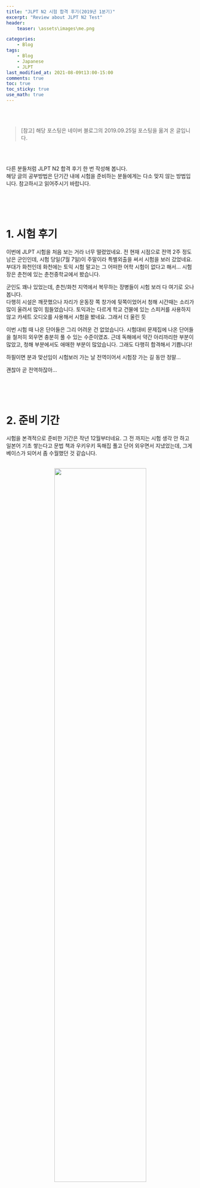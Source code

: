 ```yaml
---
title: "JLPT N2 시험 합격 후기(2019년 1분기)"
excerpt: "Review about JLPT N2 Test"
header: 
    teaser: \assets\images\me.png

categories: 
    - Blog
tags: 
    - Blog
    - Japanese
    - JLPT
last_modified_at: 2021-08-09t13:00-15:00
comments: true
toc: true
toc_sticky: true
use_math: true
---
```

<br/><br/>

>[참고] 해당 포스팅은 네이버 블로그의 2019.09.25일 포스팅을 옮겨 온 글입니다.

<br/><br/>

다른 분들처럼 JLPT N2 합격 후기 한 번 작성해 봅니다.  
해당 글의 공부방법은 단기간 내에 시험을 준비하는 분들에게는 다소 맞지 않는 방법입니다. 참고하시고 읽어주시기 바랍니다.  

<br/><br/><br/>  

# 1. 시험 후기
이번에 JLPT 시험을 처음 보는 거라 너무 떨렸었네요. 전 현재 시점으로 전역 2주 정도 남은 군인인데, 시험 당일(7월 7일)이 주말이라 특별외출을 써서 시험을 보러 갔었네요. 부대가 화천인데 화천에는 토익 시험 말고는 그 어떠한 어학 시험이 없다고 해서... 시험장은 춘천에 있는 춘천중학교에서 봤습니다.  

군인도 꽤나 있었는데, 춘천/화천 지역에서 복무하는 장병들이 시험 보러 다 여기로 오나 봅니다.  
다행히 시설은 깨끗했으나 자리가 운동장 쪽 창가에 뒷쪽이었어서 청해 시간때는 소리가 많이 울려서 많이 힘들었습니다. 토익과는 다르게 학교 건물에 있는 스피커를 사용하지 않고 카세트 오디오를 사용해서 시험을 봤네요. 그래서 더 울린 듯  

이번 시험 때 나온 단어들은 그리 어려운 건 없었습니다. 시험대비 문제집에 나온 단어들을 철저히 외우면 충분히 풀 수 있는 수준이였죠. 근데 독해에서 약간 아리까리한 부분이 많았고, 청해 부분에서도 애매한 부분이 많았습니다. 그래도 다행히 합격해서 기쁩니다!  


하필이면 분과 맞선임이 시험보러 가는 날 전역이어서 시험장 가는 길 동안 정말...  

괜찮아 곧 전역하잖아...  

<br/><br/><br/>

# 2. 준비 기간
시험을 본격적으로 준비한 기간은 작년 12월부터네요. 그 전 까지는 시험 생각 안 하고 일본어 기초 쌓는다고 문법 책과 우키우키 독해집 풀고 단어 외우면서 지냈었는데, 그게 베이스가 되어서 좀 수월했던 것 같습니다.  

<br/>

<center>
<img src="\assets\images\blog\2021-08-09-jlpt-n2-review\img1.jpg" width="70%" height="70%">
</center>  

<center>
<span style=
"font-size:70%;
color:gray">
이 시리즈를 작년 5월부터 12월까지 매일매일 풀었었다. 초~고급은 차례대로 N3~1급 수준에 해당된다.
</span>
</center>

<br/>

<center>
<img src="\assets\images\blog\2021-08-09-jlpt-n2-review\img2.jpg" width="70%" height="70%">
</center>  

<center>
<span style=
"font-size:70%;
color:gray">
초~중급 문법까지 설명되어있는 문법책이다. 진짜 일본어 초급부터 중급으로 뛰어넘고 싶은 사람들에게 내가 맨날 추천하는 교제다. 설명이 진짜 쉽고 이해가 잘 된다. 이것도 작년 12월까지 독해집과 같이 풀었었다.
</span>
</center>

<br/>

우키우키 독해집 푼 것까지 준비기간이라고 하면 아마 작년 5월부터라고 할 수 있겠네요. 전 이번 N2 본 게 처음 시험을 본 거라 철저하게 준비한다고 기간을 여유롭게 잡았던 것 같네요.  

<br/><br/><br/>

# 3. 준비 방법
일단 메인 문제집은 [JLPT 콕콕 찍어주마] N2 버전으로 사용을 했습니다. <한자>, <어휘.문자>, <문법>, <청해>, <독해> 총 5권으로 나뉘는데, 개인적으로는 <한자>편은 구매 비추입니다. <독해>편이나 다른 책에서 나오는 단어 외우면서 한자 외우시면 그걸로 충분합니다. 모든 문제집을 처음부터 시간을 재면서 문제를 풀었고, 나오는 모든 단어를 외웠었네요. 죽는 줄 알았습니다.  

<br/>

<center>
<img src="\assets\images\blog\2021-08-09-jlpt-n2-review\img3.jpg" width="50%" height="50%">
</center>  

<br/>

## 3-1. 단어/한자공부
단어공부는 <어휘.문자>편 문제집을 보면, 세부파트별로 출제예상 단어들/역대 출제 단어들이 정리되어 있습니다. 처음 볼 때 부터 뜻을 가린 상태에서 5초 이내로 뜻을 말하지 못한 단어들을 골라내어 A4용지만한 줄노트를 뜯어 깜지용지를 만들어 가지고 다녔습니다.  

시험 보기 전에 만들었던 깜지용지를 싹 다 버려서 재현해보기로 했습니다.  

<br/>

<center>
<img src="\assets\images\blog\2021-08-09-jlpt-n2-review\img4.jpg" width="50%" height="50%">
</center>  

<center>
<span style=
"font-size:70%;
color:gray">
이게 A4 용지 크기의 노트를 떼어낸 거라고 치면,
</span>
</center>

<br/>

<center>
<img src="\assets\images\blog\2021-08-09-jlpt-n2-review\img5.jpg" width="50%" height="50%">
</center>  

<center>
<span style=
"font-size:70%;
color:gray">
세로로 접어서 4등분을 낸 다음,
</span>
</center>

<br/>

<center>
<img src="\assets\images\blog\2021-08-09-jlpt-n2-review\img6.jpg" width="50%" height="50%">
</center>  

<center>
<span style=
"font-size:70%;
color:gray">
가운데에 줄을 긋고, 왼쪽 부분은 한자-뜻, 오른쪽 부분은 뜻-한자 순으로 적는다.
</span>
</center>

<br/>

<center>
<img src="\assets\images\blog\2021-08-09-jlpt-n2-review\img7.jpg" width="50%" height="50%">
</center>  

<center>
<span style=
"font-size:70%;
color:gray">
이런 식으로 접고 다니면서 암기를 한다.
</span>
</center>

<br/>

한자공부는 [일본어 한자 암기 박사]와 [한자마스터]교제를 사용했습니다.  

한자 암기박사 교제가 꽤나 유명하더군요. 1권은 일본 소학교에서, 2권은 중고등학교에서 배우는 한자들이 수록되어 있으며, 수록된 모든 한자를 부수별로 나누어 해석하여 이해가 빠르도록 나와있는 것이 특징입니다.  

<br/>

<center>
<img src="\assets\images\blog\2021-08-09-jlpt-n2-review\img8.jpg" width="70%" height="70%">
</center>  

<center>
<span style=
"font-size:70%;
color:gray">
한자 암기박사 시리즈는 1, 2권이 있는데, 왼쪽이 신버전 2권, 오른쪽이 구버전 1권이다.
</span>
</center>

<br/>

<center>
<img src="\assets\images\blog\2021-08-09-jlpt-n2-review\img9.jpg" width="70%" height="70%">
</center>  

<center>
<span style=
"font-size:70%;
color:gray">
위 같이 설명이 되어있어서 덕분에 이해를 바탕으로 한 암기가 가능했다.
</span>
</center>

<br/>

근데 추후에 N2 한자만 골라서 보고 싶어서 교제를 추가로 알아보다가 [한자마스터]라는 교제를 알게 되었습니다. 이 책은 일본에서 출판된 책이며, 겉 표지에만 한글번역이 되어있고 내용은 죄다 일본판 그대로라 한자에 대한 예문도 한국어 해석 또한 달려있지 않습니다. 단기간에 시험을 준비하시는 분들에게는 비추인 책이나, 시간 여유가 있으신 분들에게는 좋은 책이라고 생각합니다. 나중에는 이 책과 한자 암기박사 두 책을 연계하여 공부했네요.  

<br/>

<center>
<img src="\assets\images\blog\2021-08-09-jlpt-n2-review\img10.jpg" width="70%" height="70%">
</center>  

<center>
<span style=
"font-size:70%;
color:gray">
한자마스터 겉표지 모습
</span>
</center>

<br/>

<center>
<img src="\assets\images\blog\2021-08-09-jlpt-n2-review\img11.jpg" width="70%" height="70%">
</center>  

<center>
<span style=
"font-size:70%;
color:gray">
한자마스터 내부 모습. 중간점검 퀴즈나 문제들이 나온다. 그것도 100% 일본어로.
</span>
</center>

<br/>

<center>
<img src="\assets\images\blog\2021-08-09-jlpt-n2-review\img12.jpg" width="70%" height="70%">
</center>  

<center>
<span style=
"font-size:70%;
color:gray">
한자마스터 안에 실려있는 한자들 중 모르는 한자가 있으면, 한자 암기박사를 사전처럼 활용하여 뜻풀이 한 내용을 곱씹으며 옮겨 적는 방식으로 활용했다. (실제로 한자 암기박사 교제 머릿말에 사전 대용으로 쓸 수 있도록 만들었다고 했는데, 진짜 일본어 한자사전 대용으로 딱 좋다)
</span>
</center>

<br/>

단어장도 쓰긴 했는데, 그렇게 중심적으로는 쓰지는 않았습니다. 그래도 시험 100일 남았을 때 부터 썼던 N2 단어장은 막판에 요긴하게 사용한 것 같습니다. (구매하면 안에 영어 깜지 하듯 암기하라고 빨간색 셀로판지를 주는데, 그게 맘에 들었다)  

<br/>

<center>
<img src="\assets\images\blog\2021-08-09-jlpt-n2-review\img13.jpg" width="70%" height="70%">
</center>  

<center>
<span style=
"font-size:70%;
color:gray">
왼쪽의 N3 단어장은 작년까지만 썼던 단어장이고, 오른쪽의 N2 단어장이 시험 100일 정도 남았을 때 부터 사용했던 단어장이다. 모든 교제들에 나오는 단어를 전부 외운 상태였기에, 단어장의 90% 정도는 아는 단어여서 나머지 모르는 몇몇 단어들만 체크하는 용도로 썼다.
</span>
</center>

<br/>

## 3-2. 독해공부
독해 공부는 다음과 같은 순서로 진행했습니다.  

1. 문제를 보자마자 최대한 신속하게 푼다.  
2. 문제를 체점하고 틀린 게 있으면 다시 본문으로 가서 정답을 찾는다.  
3. 문제풀이가 끝나면, 지문에 모르는 단어를 골라내어 정리 후 암기수첩에 적는다.  
4. 본문을 해석하여 틀린 문제는 왜 틀렸고 맞은 문제는 왜 맞았는지, 그 근거 내용은 어디에 있는지 본문에서 직접 찾아 표시한다.  

위 독해를 푸는 방법은 사실 고등학생때 수능 영어를 준비하면서 배웠던 내용인데, 영어도 일본어도 다 같은 언어공부라고 생각하여 똑같이 적용하고 공부했더니 잘 먹힙니다.  

<br/>

<center>
<img src="\assets\images\blog\2021-08-09-jlpt-n2-review\img14.jpg" width="100%" height="100%">
</center>  

<center>
<span style=
"font-size:70%;
color:gray">
당시 사용했던 [독해]편 문제집이 없어서 [우키우키]문제집으로 대체한다. 이 문제집을 풀 때에도 본문을 해석하고 모르는 단어는 빈 공간에 따로 정리하여 추후에 단어장에 정리했다.
</span>
</center>

<br/>

<center>
<img src="\assets\images\blog\2021-08-09-jlpt-n2-review\img15.jpg" width="50%" height="50%">
</center>  

<center>
<span style=
"font-size:70%;
color:gray">
독해를 하면서 모르는 단어들은 죄다 이 수첩에다가 옮겨 적었다. 항상 주머니에 가지고 다니면서 외웠다.
</span>
</center>

<br/>

시험이 100일 정도 남았을 때는 실전 모의고사를 풀면서 독해를 풀었었고, 머리도 식힐 겸 일본 원서 소설을 구매하여 본문에 모르는 한자가 있더라도 내용을 유추할 능력을 키우려고 노력했습니다. 당시 읽었던 소설이 [어린왕자], [3일간의 행복], [이 세상에 고양이가 사라진다면] 이렇게 되네요. (어린왕자는 유명하긴 하나, 살면서 읽어본 적이 없기에 이참에 읽어 봤다) 사지방에 가서 간간히 야후 재팬 뉴스기사도 읽어봤구요.  

<br/>

<center>
<img src="\assets\images\blog\2021-08-09-jlpt-n2-review\img16.jpg" width="70%" height="70%">
</center>  

<center>
<span style=
"font-size:70%;
color:gray">
왼쪽부터 [3일간의 행복], [어린왕자 (일본어판)], [세상에서 고양이가 사라진다면]
</span>
</center>

<br/>

## 3-3. 문법공부
[문법]편 교제에 나오는 문법들을 공부한 다음, 그 문법들을 이용하여 스스로 예문을 만들면서 익혔습니다.  

<br/>

<center>
<img src="\assets\images\blog\2021-08-09-jlpt-n2-review\img17.jpg" width="70%" height="70%">
</center>  

<center>
<span style=
"font-size:70%;
color:gray">
문법 교제에 사진 같은 문법 용어가 나오면 먼저 설명과 예문들을 공부한다.
</span>
</center>

<br/>

<center>
<img src="\assets\images\blog\2021-08-09-jlpt-n2-review\img18.jpg" width="70%" height="70%">
</center>  

<center>
<span style=
"font-size:70%;
color:gray">
책에서 공부한 후에는 문법 노트에 문법 어휘 번호와 해당 문법을 적고, 해당 문법을 사용하여 직접 예문을 적는 방식으로 문법을 공부했다. 맞던 안 맞던 "작문을 하는"것에 초점을 맞췄다.
</span>
</center>

<br/>

위 사진처럼 직접 예문을 만들면서 익혔는데, 이게 좋은 게, 그날 외운 단어를 사용하여 작문을 하면 단어 복습도 되고, 문법 공부도 되는 일석이조의 효과가 있더라고요. 시험 준비 기간이 여유로우신 분들은 이 방법 추천드립니다.  

시험 한 달 남았을 때 부터는 문법 교제 따로 안 보고, 이 노트 보면서 복습했습니다.  

## 3-4. 청해공부
사실 올해 4월 전까지는 부대 내 핸드폰 사용이 불가능했어서 문제집을 사면 같이 딸려오는 음원 CD를 CD플레이어로 들으면서 공부했었습니다. 사실 영어도 그렇지만, 시험장에서는 스피커를 사용하기에 똑같이 스피커를 이용한 공부를 해야 했지만, 그럴 수 없었죠.  

하지만 올해 4월부터 전 장병 부대 내 스마트폰 사용이 가능해짐에 따라 CD플레이어는 던져버리고 핸드폰 스피커로 매일매일 듣기 공부를 했었네요. 진짜 시험보기 직전까지 귀를 일본어로 졀여놨었습니다.  

​청해 공부 방법은...진짜 별거 없습니다. 노트 하나 펴고 음원 들리는 대로 모두 받아 적었습니다. 간혹 팟캐스트로 NHK 라디오도 들으면서 듣기 연습을 했습니다.  

1. 청해 문제를 음원을 들으면서 쭉쭉 풀어 나간다.  
2. 틀린 문제가 있으면 그 문제만 다시 듣고 푼다. 다시 들을 때 반드시 중간에 멈추면 안 된다. 통으로 다시 듣고 그 문제를 푼다.  
3. 2번 과정을 5번 해도 들리지 않으면 별표 치고 넘어간다.  
4. 이제 스크립트를 그냥 맨 노트에 쭉 적어 나간다.  
5. 해답지와 비교하며 어디를 잘못 들었는지, 또는 실수했는지 체크한다.  

<br/>

<center>
<img src="\assets\images\blog\2021-08-09-jlpt-n2-review\img19.jpg" width="70%" height="70%">
</center>  

<center>
<span style=
"font-size:70%;
color:gray">
대사부터 문제까지 들리는 일본어는 죄다 적었다. 청해파트에서 나오는 단어들도 따로 외워줘야 한다. 독해 파트와 청해 파트에서 자주 나오는 단어가 확실히 차이가 있었던 것 같다. 청해에는 일상과 관련된 단어들이 자주 나오는 느낌이었다.
</span>
</center>

<br/>

제가 제일 도움 되었던 것은 1번 과정 즉, 문제를 풀 때, **배속으로 설정하여 청해 풀기**었습니다. 최대 2.0배로 설정하고, 받아쓰기를 할 때에는 1.5~1.3배속으로 하여 절대 보통 속도로는 듣지 않으려고 했습니다. 실제 일본인들이 말을 빨리 한다는 것에 착안하여 생각해 낸 공부방법인데, 처음에는 토나올 정도로 힘들지만, 익숙해지면 진짜 시험에서 청해 씹어먹습니다. 덕분에 지금은 일본 예능이나 뉴스 등도 단어를 몰라서 못알아듣지, 빨라서 못 듣는 경우는 없습니다.  

# 4. 결과
그래서 결과는? 합격입니다.  

<br/>

<center>
<img src="\assets\images\blog\2021-08-09-jlpt-n2-review\img20.jpg" width="70%" height="70%">
</center> 

<br/>

청해에서 아쉽게 1문제 틀린 게 신경쓰이지만... 그래도 첫 시험에서 이 정도 나온 걸 생각하면 만족합니다.(역시 독해 어렵다. 일본어는 해석이 되는데, 해석하고 보면 결국 국어 문제이기에... 이과는 국어 절레절레)  


​<br/>

<center>
<img src="\assets\images\blog\2021-08-09-jlpt-n2-review\img21.jpg" width="70%" height="70%">
</center> 

<center>
<span style=
"font-size:70%;
color:gray">
9월 25일 오늘, 드디어 성적증명서와 성적표가 왔다.
</span>
</center>

<br/>

N1도 바로 따고 싶은데, 지금 개인적으로 급한 게 영어라... 영어 먼저 해결되면 N1 생각해 봐야겠습니다.  

이상 9닌의 JLPT N2 합격후기 및 공부법이었습니다.  

<br/><br/>
